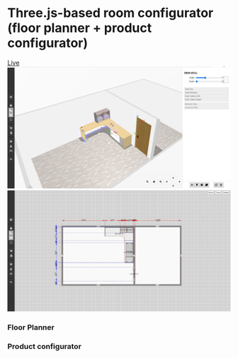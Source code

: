 # Three.js-based room configurator (floor planner + product configurator)

[Live](https://threejs-room-configurator.netlify.app/)
![image 1](./screenshots/1.JPG)
![image 1](./screenshots/2.JPG)
### Floor Planner

### Product configurator

